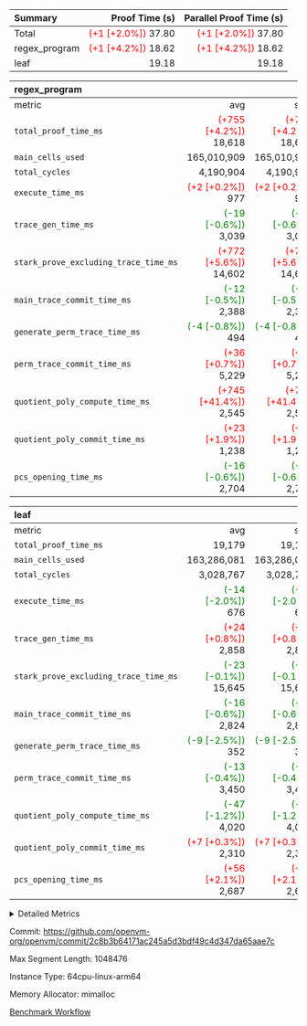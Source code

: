 | Summary | Proof Time (s) | Parallel Proof Time (s) |
|:---|---:|---:|
| Total | <span style='color: red'>(+1 [+2.0%])</span> 37.80 | <span style='color: red'>(+1 [+2.0%])</span> 37.80 |
| regex_program | <span style='color: red'>(+1 [+4.2%])</span> 18.62 | <span style='color: red'>(+1 [+4.2%])</span> 18.62 |
| leaf |  19.18 |  19.18 |


| regex_program |||||
|:---|---:|---:|---:|---:|
|metric|avg|sum|max|min|
| `total_proof_time_ms ` | <span style='color: red'>(+755 [+4.2%])</span> 18,618 | <span style='color: red'>(+755 [+4.2%])</span> 18,618 | <span style='color: red'>(+755 [+4.2%])</span> 18,618 | <span style='color: red'>(+755 [+4.2%])</span> 18,618 |
| `main_cells_used     ` |  165,010,909 |  165,010,909 |  165,010,909 |  165,010,909 |
| `total_cycles        ` |  4,190,904 |  4,190,904 |  4,190,904 |  4,190,904 |
| `execute_time_ms     ` | <span style='color: red'>(+2 [+0.2%])</span> 977 | <span style='color: red'>(+2 [+0.2%])</span> 977 | <span style='color: red'>(+2 [+0.2%])</span> 977 | <span style='color: red'>(+2 [+0.2%])</span> 977 |
| `trace_gen_time_ms   ` | <span style='color: green'>(-19 [-0.6%])</span> 3,039 | <span style='color: green'>(-19 [-0.6%])</span> 3,039 | <span style='color: green'>(-19 [-0.6%])</span> 3,039 | <span style='color: green'>(-19 [-0.6%])</span> 3,039 |
| `stark_prove_excluding_trace_time_ms` | <span style='color: red'>(+772 [+5.6%])</span> 14,602 | <span style='color: red'>(+772 [+5.6%])</span> 14,602 | <span style='color: red'>(+772 [+5.6%])</span> 14,602 | <span style='color: red'>(+772 [+5.6%])</span> 14,602 |
| `main_trace_commit_time_ms` | <span style='color: green'>(-12 [-0.5%])</span> 2,388 | <span style='color: green'>(-12 [-0.5%])</span> 2,388 | <span style='color: green'>(-12 [-0.5%])</span> 2,388 | <span style='color: green'>(-12 [-0.5%])</span> 2,388 |
| `generate_perm_trace_time_ms` | <span style='color: green'>(-4 [-0.8%])</span> 494 | <span style='color: green'>(-4 [-0.8%])</span> 494 | <span style='color: green'>(-4 [-0.8%])</span> 494 | <span style='color: green'>(-4 [-0.8%])</span> 494 |
| `perm_trace_commit_time_ms` | <span style='color: red'>(+36 [+0.7%])</span> 5,229 | <span style='color: red'>(+36 [+0.7%])</span> 5,229 | <span style='color: red'>(+36 [+0.7%])</span> 5,229 | <span style='color: red'>(+36 [+0.7%])</span> 5,229 |
| `quotient_poly_compute_time_ms` | <span style='color: red'>(+745 [+41.4%])</span> 2,545 | <span style='color: red'>(+745 [+41.4%])</span> 2,545 | <span style='color: red'>(+745 [+41.4%])</span> 2,545 | <span style='color: red'>(+745 [+41.4%])</span> 2,545 |
| `quotient_poly_commit_time_ms` | <span style='color: red'>(+23 [+1.9%])</span> 1,238 | <span style='color: red'>(+23 [+1.9%])</span> 1,238 | <span style='color: red'>(+23 [+1.9%])</span> 1,238 | <span style='color: red'>(+23 [+1.9%])</span> 1,238 |
| `pcs_opening_time_ms ` | <span style='color: green'>(-16 [-0.6%])</span> 2,704 | <span style='color: green'>(-16 [-0.6%])</span> 2,704 | <span style='color: green'>(-16 [-0.6%])</span> 2,704 | <span style='color: green'>(-16 [-0.6%])</span> 2,704 |

| leaf |||||
|:---|---:|---:|---:|---:|
|metric|avg|sum|max|min|
| `total_proof_time_ms ` |  19,179 |  19,179 |  19,179 |  19,179 |
| `main_cells_used     ` |  163,286,081 |  163,286,081 |  163,286,081 |  163,286,081 |
| `total_cycles        ` |  3,028,767 |  3,028,767 |  3,028,767 |  3,028,767 |
| `execute_time_ms     ` | <span style='color: green'>(-14 [-2.0%])</span> 676 | <span style='color: green'>(-14 [-2.0%])</span> 676 | <span style='color: green'>(-14 [-2.0%])</span> 676 | <span style='color: green'>(-14 [-2.0%])</span> 676 |
| `trace_gen_time_ms   ` | <span style='color: red'>(+24 [+0.8%])</span> 2,858 | <span style='color: red'>(+24 [+0.8%])</span> 2,858 | <span style='color: red'>(+24 [+0.8%])</span> 2,858 | <span style='color: red'>(+24 [+0.8%])</span> 2,858 |
| `stark_prove_excluding_trace_time_ms` | <span style='color: green'>(-23 [-0.1%])</span> 15,645 | <span style='color: green'>(-23 [-0.1%])</span> 15,645 | <span style='color: green'>(-23 [-0.1%])</span> 15,645 | <span style='color: green'>(-23 [-0.1%])</span> 15,645 |
| `main_trace_commit_time_ms` | <span style='color: green'>(-16 [-0.6%])</span> 2,824 | <span style='color: green'>(-16 [-0.6%])</span> 2,824 | <span style='color: green'>(-16 [-0.6%])</span> 2,824 | <span style='color: green'>(-16 [-0.6%])</span> 2,824 |
| `generate_perm_trace_time_ms` | <span style='color: green'>(-9 [-2.5%])</span> 352 | <span style='color: green'>(-9 [-2.5%])</span> 352 | <span style='color: green'>(-9 [-2.5%])</span> 352 | <span style='color: green'>(-9 [-2.5%])</span> 352 |
| `perm_trace_commit_time_ms` | <span style='color: green'>(-13 [-0.4%])</span> 3,450 | <span style='color: green'>(-13 [-0.4%])</span> 3,450 | <span style='color: green'>(-13 [-0.4%])</span> 3,450 | <span style='color: green'>(-13 [-0.4%])</span> 3,450 |
| `quotient_poly_compute_time_ms` | <span style='color: green'>(-47 [-1.2%])</span> 4,020 | <span style='color: green'>(-47 [-1.2%])</span> 4,020 | <span style='color: green'>(-47 [-1.2%])</span> 4,020 | <span style='color: green'>(-47 [-1.2%])</span> 4,020 |
| `quotient_poly_commit_time_ms` | <span style='color: red'>(+7 [+0.3%])</span> 2,310 | <span style='color: red'>(+7 [+0.3%])</span> 2,310 | <span style='color: red'>(+7 [+0.3%])</span> 2,310 | <span style='color: red'>(+7 [+0.3%])</span> 2,310 |
| `pcs_opening_time_ms ` | <span style='color: red'>(+56 [+2.1%])</span> 2,687 | <span style='color: red'>(+56 [+2.1%])</span> 2,687 | <span style='color: red'>(+56 [+2.1%])</span> 2,687 | <span style='color: red'>(+56 [+2.1%])</span> 2,687 |



<details>
<summary>Detailed Metrics</summary>

| group | num_segments | keygen_time_ms | commit_exe_time_ms |
| --- | --- | --- | --- |
| regex_program | 1 | 634 | 43 | 

| group | air_name | quotient_deg | interactions | constraints |
| --- | --- | --- | --- | --- |
| leaf | AccessAdapterAir<2> | 4 | 5 | 12 | 
| leaf | AccessAdapterAir<4> | 4 | 5 | 12 | 
| leaf | AccessAdapterAir<8> | 4 | 5 | 12 | 
| leaf | FriReducedOpeningAir | 4 | 35 | 59 | 
| leaf | NativePoseidon2Air<BabyBearParameters>, 1> | 4 | 176 | 590 | 
| leaf | PhantomAir | 4 | 3 | 4 | 
| leaf | ProgramAir | 1 | 1 | 4 | 
| leaf | VariableRangeCheckerAir | 1 | 1 | 4 | 
| leaf | VmAirWrapper<BranchNativeAdapterAir, BranchEqualCoreAir<1> | 2 | 11 | 23 | 
| leaf | VmAirWrapper<JalNativeAdapterAir, JalCoreAir> | 4 | 7 | 6 | 
| leaf | VmAirWrapper<NativeAdapterAir<2, 0>, PublicValuesCoreAir> | 4 | 11 | 23 | 
| leaf | VmAirWrapper<NativeAdapterAir<2, 1>, FieldArithmeticCoreAir> | 4 | 15 | 23 | 
| leaf | VmAirWrapper<NativeLoadStoreAdapterAir<1>, NativeLoadStoreCoreAir<1> | 4 | 15 | 20 | 
| leaf | VmAirWrapper<NativeLoadStoreAdapterAir<4>, NativeLoadStoreCoreAir<4> | 4 | 15 | 20 | 
| leaf | VmAirWrapper<NativeVectorizedAdapterAir<4>, FieldExtensionCoreAir> | 4 | 15 | 23 | 
| leaf | VmConnectorAir | 4 | 3 | 8 | 
| leaf | VolatileBoundaryAir | 4 | 4 | 16 | 
| regex_program | AccessAdapterAir<16> | 2 | 5 | 14 | 
| regex_program | AccessAdapterAir<2> | 2 | 5 | 14 | 
| regex_program | AccessAdapterAir<32> | 2 | 5 | 14 | 
| regex_program | AccessAdapterAir<4> | 2 | 5 | 14 | 
| regex_program | AccessAdapterAir<64> | 2 | 5 | 14 | 
| regex_program | AccessAdapterAir<8> | 2 | 5 | 14 | 
| regex_program | BitwiseOperationLookupAir<8> | 2 | 2 | 4 | 
| regex_program | KeccakVmAir | 2 | 321 | 4,571 | 
| regex_program | MemoryMerkleAir<8> | 2 | 4 | 40 | 
| regex_program | PersistentBoundaryAir<8> | 2 | 3 | 6 | 
| regex_program | PhantomAir | 2 | 3 | 5 | 
| regex_program | Poseidon2PeripheryAir<BabyBearParameters>, 1> | 2 | 1 | 286 | 
| regex_program | ProgramAir | 1 | 1 | 4 | 
| regex_program | RangeTupleCheckerAir<2> | 1 | 1 | 4 | 
| regex_program | VariableRangeCheckerAir | 1 | 1 | 4 | 
| regex_program | VmAirWrapper<Rv32BaseAluAdapterAir, BaseAluCoreAir<4, 8> | 2 | 19 | 43 | 
| regex_program | VmAirWrapper<Rv32BaseAluAdapterAir, LessThanCoreAir<4, 8> | 2 | 17 | 39 | 
| regex_program | VmAirWrapper<Rv32BaseAluAdapterAir, ShiftCoreAir<4, 8> | 2 | 23 | 90 | 
| regex_program | VmAirWrapper<Rv32BranchAdapterAir, BranchEqualCoreAir<4> | 2 | 11 | 25 | 
| regex_program | VmAirWrapper<Rv32BranchAdapterAir, BranchLessThanCoreAir<4, 8> | 2 | 13 | 41 | 
| regex_program | VmAirWrapper<Rv32CondRdWriteAdapterAir, Rv32JalLuiCoreAir> | 2 | 10 | 22 | 
| regex_program | VmAirWrapper<Rv32HintStoreAdapterAir, Rv32HintStoreCoreAir> | 2 | 15 | 17 | 
| regex_program | VmAirWrapper<Rv32JalrAdapterAir, Rv32JalrCoreAir> | 2 | 16 | 20 | 
| regex_program | VmAirWrapper<Rv32LoadStoreAdapterAir, LoadSignExtendCoreAir<4, 8> | 2 | 18 | 33 | 
| regex_program | VmAirWrapper<Rv32LoadStoreAdapterAir, LoadStoreCoreAir<4> | 2 | 17 | 38 | 
| regex_program | VmAirWrapper<Rv32MultAdapterAir, DivRemCoreAir<4, 8> | 2 | 25 | 88 | 
| regex_program | VmAirWrapper<Rv32MultAdapterAir, MulHCoreAir<4, 8> | 2 | 24 | 38 | 
| regex_program | VmAirWrapper<Rv32MultAdapterAir, MultiplicationCoreAir<4, 8> | 2 | 19 | 26 | 
| regex_program | VmAirWrapper<Rv32RdWriteAdapterAir, Rv32AuipcCoreAir> | 2 | 11 | 15 | 
| regex_program | VmConnectorAir | 2 | 3 | 9 | 

| group | air_name | idx | rows | prep_cols | perm_cols | main_cols | cells |
| --- | --- | --- | --- | --- | --- | --- | --- |
| leaf | AccessAdapterAir<2> | 0 | 1,048,576 |  | 16 | 11 | 28,311,552 | 
| leaf | AccessAdapterAir<4> | 0 | 524,288 |  | 16 | 13 | 15,204,352 | 
| leaf | AccessAdapterAir<8> | 0 | 512 |  | 16 | 17 | 16,896 | 
| leaf | FriReducedOpeningAir | 0 | 1,048,576 |  | 76 | 64 | 146,800,640 | 
| leaf | NativePoseidon2Air<BabyBearParameters>, 1> | 0 | 65,536 |  | 356 | 399 | 49,479,680 | 
| leaf | PhantomAir | 0 | 32,768 |  | 8 | 6 | 458,752 | 
| leaf | ProgramAir | 0 | 262,144 |  | 8 | 10 | 4,718,592 | 
| leaf | VariableRangeCheckerAir | 0 | 262,144 | 2 | 8 | 1 | 2,359,296 | 
| leaf | VmAirWrapper<BranchNativeAdapterAir, BranchEqualCoreAir<1> | 0 | 1,048,576 |  | 28 | 23 | 53,477,376 | 
| leaf | VmAirWrapper<JalNativeAdapterAir, JalCoreAir> | 0 | 65,536 |  | 12 | 10 | 1,441,792 | 
| leaf | VmAirWrapper<NativeAdapterAir<2, 0>, PublicValuesCoreAir> | 0 | 64 |  | 16 | 23 | 2,496 | 
| leaf | VmAirWrapper<NativeAdapterAir<2, 1>, FieldArithmeticCoreAir> | 0 | 2,097,152 |  | 20 | 30 | 104,857,600 | 
| leaf | VmAirWrapper<NativeLoadStoreAdapterAir<1>, NativeLoadStoreCoreAir<1> | 0 | 1,048,576 |  | 36 | 25 | 63,963,136 | 
| leaf | VmAirWrapper<NativeLoadStoreAdapterAir<4>, NativeLoadStoreCoreAir<4> | 0 | 65,536 |  | 36 | 34 | 4,587,520 | 
| leaf | VmAirWrapper<NativeVectorizedAdapterAir<4>, FieldExtensionCoreAir> | 0 | 131,072 |  | 20 | 40 | 7,864,320 | 
| leaf | VmConnectorAir | 0 | 2 | 1 | 8 | 4 | 24 | 
| leaf | VolatileBoundaryAir | 0 | 1,048,576 |  | 8 | 11 | 19,922,944 | 

| group | air_name | segment | rows | prep_cols | perm_cols | main_cols | cells |
| --- | --- | --- | --- | --- | --- | --- | --- |
| regex_program | AccessAdapterAir<2> | 0 | 64 |  | 24 | 11 | 2,240 | 
| regex_program | AccessAdapterAir<4> | 0 | 32 |  | 24 | 13 | 1,184 | 
| regex_program | AccessAdapterAir<8> | 0 | 131,072 |  | 24 | 17 | 5,373,952 | 
| regex_program | BitwiseOperationLookupAir<8> | 0 | 65,536 | 3 | 8 | 2 | 655,360 | 
| regex_program | KeccakVmAir | 0 | 32 |  | 1,288 | 3,164 | 142,464 | 
| regex_program | MemoryMerkleAir<8> | 0 | 131,072 |  | 20 | 32 | 6,815,744 | 
| regex_program | PersistentBoundaryAir<8> | 0 | 131,072 |  | 12 | 20 | 4,194,304 | 
| regex_program | PhantomAir | 0 | 512 |  | 12 | 6 | 9,216 | 
| regex_program | Poseidon2PeripheryAir<BabyBearParameters>, 1> | 0 | 16,384 |  | 8 | 300 | 5,046,272 | 
| regex_program | ProgramAir | 0 | 131,072 |  | 8 | 10 | 2,359,296 | 
| regex_program | RangeTupleCheckerAir<2> | 0 | 524,288 | 2 | 8 | 1 | 4,718,592 | 
| regex_program | VariableRangeCheckerAir | 0 | 262,144 | 2 | 8 | 1 | 2,359,296 | 
| regex_program | VmAirWrapper<Rv32BaseAluAdapterAir, BaseAluCoreAir<4, 8> | 0 | 2,097,152 |  | 80 | 36 | 243,269,632 | 
| regex_program | VmAirWrapper<Rv32BaseAluAdapterAir, LessThanCoreAir<4, 8> | 0 | 65,536 |  | 40 | 37 | 5,046,272 | 
| regex_program | VmAirWrapper<Rv32BaseAluAdapterAir, ShiftCoreAir<4, 8> | 0 | 262,144 |  | 52 | 53 | 27,525,120 | 
| regex_program | VmAirWrapper<Rv32BranchAdapterAir, BranchEqualCoreAir<4> | 0 | 524,288 |  | 48 | 26 | 38,797,312 | 
| regex_program | VmAirWrapper<Rv32BranchAdapterAir, BranchLessThanCoreAir<4, 8> | 0 | 262,144 |  | 56 | 32 | 23,068,672 | 
| regex_program | VmAirWrapper<Rv32CondRdWriteAdapterAir, Rv32JalLuiCoreAir> | 0 | 131,072 |  | 44 | 18 | 8,126,464 | 
| regex_program | VmAirWrapper<Rv32HintStoreAdapterAir, Rv32HintStoreCoreAir> | 0 | 16,384 |  | 36 | 26 | 1,015,808 | 
| regex_program | VmAirWrapper<Rv32JalrAdapterAir, Rv32JalrCoreAir> | 0 | 131,072 |  | 36 | 28 | 8,388,608 | 
| regex_program | VmAirWrapper<Rv32LoadStoreAdapterAir, LoadSignExtendCoreAir<4, 8> | 0 | 1,024 |  | 76 | 35 | 113,664 | 
| regex_program | VmAirWrapper<Rv32LoadStoreAdapterAir, LoadStoreCoreAir<4> | 0 | 2,097,152 |  | 72 | 40 | 234,881,024 | 
| regex_program | VmAirWrapper<Rv32MultAdapterAir, DivRemCoreAir<4, 8> | 0 | 128 |  | 104 | 57 | 20,608 | 
| regex_program | VmAirWrapper<Rv32MultAdapterAir, MulHCoreAir<4, 8> | 0 | 256 |  | 100 | 39 | 35,584 | 
| regex_program | VmAirWrapper<Rv32MultAdapterAir, MultiplicationCoreAir<4, 8> | 0 | 65,536 |  | 80 | 31 | 7,274,496 | 
| regex_program | VmAirWrapper<Rv32RdWriteAdapterAir, Rv32AuipcCoreAir> | 0 | 65,536 |  | 28 | 21 | 3,211,264 | 
| regex_program | VmConnectorAir | 0 | 2 | 1 | 12 | 4 | 32 | 

| group | idx | trace_gen_time_ms | total_proof_time_ms | total_cycles | total_cells | stark_prove_excluding_trace_time_ms | quotient_poly_compute_time_ms | quotient_poly_commit_time_ms | perm_trace_commit_time_ms | pcs_opening_time_ms | main_trace_commit_time_ms | main_cells_used | generate_perm_trace_time_ms | execute_time_ms |
| --- | --- | --- | --- | --- | --- | --- | --- | --- | --- | --- | --- | --- | --- | --- |
| leaf | 0 | 2,858 | 19,179 | 3,028,767 | 503,466,968 | 15,645 | 4,020 | 2,310 | 3,450 | 2,687 | 2,824 | 163,286,081 | 352 | 676 | 

| group | segment | trace_gen_time_ms | total_proof_time_ms | total_cycles | total_cells | stark_prove_excluding_trace_time_ms | quotient_poly_compute_time_ms | quotient_poly_commit_time_ms | perm_trace_commit_time_ms | pcs_opening_time_ms | main_trace_commit_time_ms | main_cells_used | generate_perm_trace_time_ms | execute_time_ms |
| --- | --- | --- | --- | --- | --- | --- | --- | --- | --- | --- | --- | --- | --- | --- |
| regex_program | 0 | 3,039 | 18,618 | 4,190,904 | 632,452,480 | 14,602 | 2,545 | 1,238 | 5,229 | 2,704 | 2,388 | 165,010,909 | 494 | 977 | 

</details>


Commit: https://github.com/openvm-org/openvm/commit/2c8b3b64171ac245a5d3bdf49c4d347da65aae7c

Max Segment Length: 1048476

Instance Type: 64cpu-linux-arm64

Memory Allocator: mimalloc

[Benchmark Workflow](https://github.com/openvm-org/openvm/actions/runs/12914666570)
